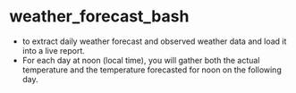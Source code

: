 # weather_forecast_bash

- to extract daily weather forecast and observed weather data and load it into a live report.
- For each day at noon (local time), you will gather both the actual temperature and the temperature forecasted for noon on the following day.
